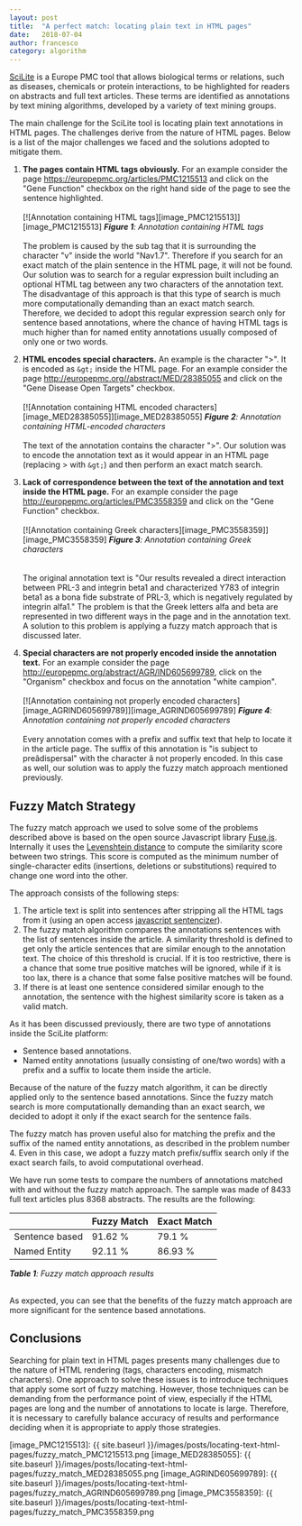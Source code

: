 ```yaml
---
layout: post
title:  "A perfect match: locating plain text in HTML pages"
date:   2018-07-04
author: francesco
category: algorithm
---
```


[SciLite][1] is a Europe PMC tool that allows biological terms or relations, such as diseases, chemicals or protein interactions, to be highlighted for readers on abstracts and full text articles. These terms are identified as annotations by text mining algorithms, developed by a variety of text mining groups.

The main challenge for the SciLite tool is locating plain text annotations in HTML pages. The challenges derive from the nature of HTML pages. Below is a list of the major challenges we faced and the solutions adopted to mitigate them.

 1. **The pages contain HTML tags obviously.** For an example consider the page https://europepmc.org/articles/PMC1215513 and click on the "Gene Function" checkbox on the right hand side of the page to see the sentence highlighted. <br/><br/>
 [![Annotation containing HTML tags][image_PMC1215513]][image_PMC1215513]
***Figure 1**: Annotation containing HTML tags*<br/><br/>
The problem is caused by the sub tag that it is surrounding the character "v" inside the world "Nav1.7". Therefore if you search for an exact match of the plain sentence in the HTML page, it will not be found. Our solution was to search for a regular expression built including an optional HTML tag between any two characters of the annotation text. The disadvantage of this approach is that this type of search is much more computationally demanding than an exact match search. Therefore, we decided to adopt this regular expression search only for sentence based annotations, where the chance of having HTML tags is much higher than for named entity annotations usually composed of only one or two words.
 
 2. **HTML encodes special characters.** An example is the character ">". It is encoded as `&gt;` inside the HTML page. For an example consider the page http://europepmc.org//abstract/MED/28385055 and click on the "Gene Disease Open Targets" checkbox.<br/><br/> 
 [![Annotation containing HTML encoded characters][image_MED28385055]][image_MED28385055]
***Figure 2**: Annotation containing HTML-encoded characters*<br/>     
The text of the annotation contains the character ">". Our solution was to encode the annotation text as it would appear in an HTML page (replacing > with `&gt;`) and then perform an exact match search.
 
 3. **Lack of correspondence between the text of the annotation and text inside the HTML page.** For an example consider the page http://europepmc.org/articles/PMC3558359 and click on the "Gene Function" checkbox.<br/><br/>
 [![Annotation containing Greek characters][image_PMC3558359]][image_PMC3558359]
***Figure 3**: Annotation containing Greek characters*<br/><br/>    
The original annotation text is "Our results revealed a direct interaction between PRL-3 and integrin beta1 and characterized Y783 of integrin beta1 as a bona fide substrate of PRL-3, which is negatively regulated by integrin alfa1." The problem is that the Greek letters alfa and beta are represented in two different ways in the page and in the annotation text. A solution to this problem is applying a fuzzy match approach that is discussed later.

 4. **Special characters are not properly encoded inside the annotation text.** For an example consider the page http://europepmc.org/abstract/AGR/IND605699789, click on the "Organism" checkbox and focus on the annotation "white campion".<br/><br/>
 [![Annotation containing not properly encoded characters][image_AGRIND605699789]][image_AGRIND605699789]
***Figure 4**: Annotation containing not properly encoded characters*<br/>  
Every annotation comes with a prefix and suffix text that help to locate it in the article page. The suffix of this annotation is "is subject to pre&acirc;dispersal" with the character &acirc; not properly encoded. In this case as well, our solution was to apply the fuzzy match approach mentioned previously.
 
## Fuzzy Match Strategy ##
 
 The fuzzy match approach we used to solve some of the problems described above is based on the open source Javascript library [Fuse.js][2]. Internally it uses the [Levenshtein distance][3] to compute the similarity score between two strings. This score is computed as the minimum number of single-character edits (insertions, deletions or substitutions) required to change one word into the other.

 The approach consists of the following steps:
 
 1. The article text is split into sentences after stripping all the HTML tags from it (using an open access [javascript sentencizer][4]).
 2. The fuzzy match algorithm compares the annotations sentences with the list of sentences inside the article. A similarity threshold is defined to get only the article sentences that are similar enough to the annotation text. The choice of this threshold is crucial. If it is too restrictive, there is a chance that some true positive matches will be ignored, while if it is too lax, there is a chance that some false positive matches will be found.
 3. If there is at least one sentence considered similar enough to the annotation, the sentence with the highest similarity score is taken as a valid match.
 
 As it has been discussed previously, there are  two type of annotations inside the SciLite platform:
 
 * Sentence based annotations.
 * Named entity annotations (usually consisting of one/two words) with a prefix and a suffix to locate them inside the article.
  
Because of the nature of the fuzzy match algorithm, it can be directly applied only to the sentence based annotations. Since the fuzzy match search is more computationally demanding than an exact search, we decided to adopt it only if the exact search for the sentence fails.
 
The fuzzy match has proven useful also for matching the prefix and the suffix of the named entity annotations, as described in the problem number 4. Even in this case, we adopt a fuzzy match prefix/suffix search only if the exact search fails, to avoid computational overhead.

We have run some tests to compare the numbers of annotations matched with and without the fuzzy match approach. The sample was made of 8433 full text articles plus 8368 abstracts. The results are the following:

<table>
<thead>
<tr>
<th></th>
<th>Fuzzy Match</th>
<th>Exact Match</th>
</tr>
</thead>
<tbody>
<tr>
<td>Sentence based</td>
<td>91.62 %</td>
<td>79.1 %</td>
</tr>
<tr>
<td>Named Entity</td>
<td>92.11 %</td>
<td>86.93 %</td>
</tr>
</tbody>
</table>

***Table 1**: Fuzzy match approach results* <br/><br/>  

As expected, you can see that the benefits of the fuzzy match approach are more significant for the sentence based annotations.

## Conclusions ##

Searching for plain text in HTML pages presents many challenges due to the nature of HTML rendering (tags, characters encoding, mismatch characters). One approach to solve these issues is to introduce techniques that apply some sort of fuzzy matching. However, those techniques can be demanding from the performance point of view, especially if the HTML pages are long and the number of annotations to locate is large. Therefore, it is necessary to carefully balance accuracy of results and performance deciding when it is  appropriate to apply those strategies.


  [1]: https://europepmc.org/Annotations
  [2]: http://fusejs.io/
  [3]: https://en.wikipedia.org/wiki/Levenshtein_distance
  [4]: https://github.com/Tessmore/sbd
  [image_PMC1215513]: {{ site.baseurl }}/images/posts/locating-text-html-pages/fuzzy_match_PMC1215513.png
  [image_MED28385055]: {{ site.baseurl }}/images/posts/locating-text-html-pages/fuzzy_match_MED28385055.png
  [image_AGRIND605699789]: {{ site.baseurl }}/images/posts/locating-text-html-pages/fuzzy_match_AGRIND605699789.png
  [image_PMC3558359]: {{ site.baseurl }}/images/posts/locating-text-html-pages/fuzzy_match_PMC3558359.png
